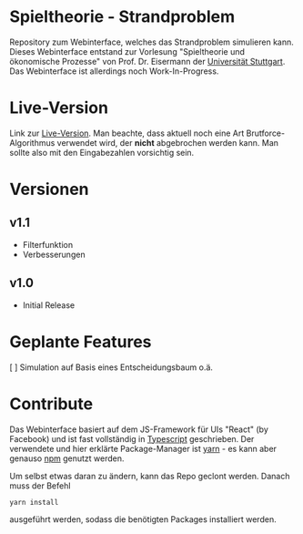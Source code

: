 # Spieltheorie - Strandproblem
Repository zum Webinterface, welches das Strandproblem simulieren kann. Dieses Webinterface entstand zur Vorlesung "Spieltheorie und ökonomische Prozesse" von Prof. Dr. Eisermann der [Universität Stuttgart](https://www.uni-stuttgart.de/). Das Webinterface ist allerdings noch Work-In-Progress.

# Live-Version
Link zur [Live-Version](https://dudrie.github.io/spieltheorie-strandproblem/). Man beachte, dass aktuell noch eine Art Brutforce-Algorithmus verwendet wird, der **nicht** abgebrochen werden kann. Man sollte also mit den Eingabezahlen vorsichtig sein.

# Versionen
## v1.1
- Filterfunktion
- Verbesserungen
## v1.0
- Initial Release

# Geplante Features
[ ] Simulation auf Basis eines Entscheidungsbaum o.ä.

# Contribute
Das Webinterface basiert auf dem JS-Framework für UIs "React" (by Facebook) und ist fast vollständig in [Typescript](http://www.typescriptlang.org/) geschrieben. Der verwendete und hier erklärte Package-Manager ist [yarn](https://yarnpkg.com/lang/en/) - es kann aber genauso [npm](https://www.npmjs.com/) genutzt werden.

Um selbst etwas daran zu ändern, kann das Repo geclont werden. Danach muss der Befehl
```
yarn install
```
ausgeführt werden, sodass die benötigten Packages installiert werden. 
